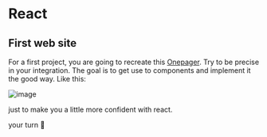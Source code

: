 # React 

## First web site

For a first project, you are going to recreate this [Onepager](https://html5up.net/photon). Try to be precise in your integration.
The goal is to get use to components and implement it the good way.
Like this:

![image](http://maketea.co.uk/images/2014-03-05-robust-web-apps-with-react-part-1/wireframe_deconstructed.png)

just to make you a little more confident with react. 

your turn 💪